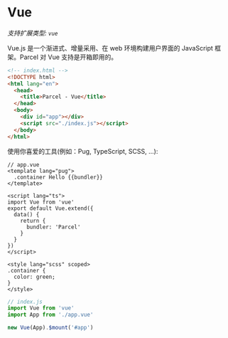 # Vue

_支持扩展类型: `vue`_

Vue.js 是一个渐进式、增量采用、在 web 环境构建用户界面的 JavaScript 框架。Parcel 对 Vue 支持是开箱即用的。

```html
<!-- index.html -->
<!DOCTYPE html>
<html lang="en">
  <head>
    <title>Parcel - Vue</title>
  </head>
  <body>
    <div id="app"></div>
    <script src="./index.js"></script>
  </body>
</html>
```

使用你喜爱的工具(例如：Pug, TypeScript, SCSS, ...):

```vue
// app.vue
<template lang="pug">
  .container Hello {{bundler}}
</template>

<script lang="ts">
import Vue from 'vue'
export default Vue.extend({
  data() {
    return {
      bundler: 'Parcel'
    }
  }
})
</script>

<style lang="scss" scoped>
.container {
  color: green;
}
</style>
```

```js
// index.js
import Vue from 'vue'
import App from './app.vue'

new Vue(App).$mount('#app')
```
